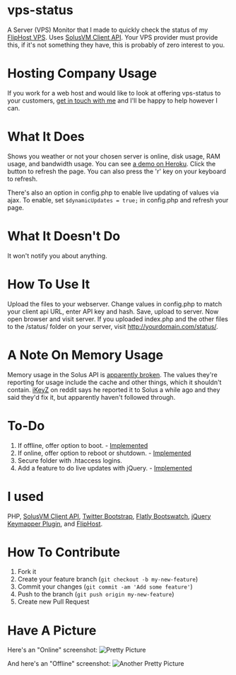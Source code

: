 vps-status
============

A Server (VPS) Monitor that I made to quickly check the status of my [FlipHost VPS](http://www.fliphost.net/vps.html). Uses [SolusVM Client API](http://docs.solusvm.com/client_api). Your VPS provider must provide this, if it's not something they have, this is probably of zero interest to you.


Hosting Company Usage
=====================

If you work for a web host and would like to look at offering vps-status to your customers, [get in touch with me](http://www.longren.org/contact/) and I'll be happy to help however I can.


What It Does
============

Shows you weather or not your chosen server is online, disk usage, RAM usage, and bandwidth usage. You can see [a demo on Heroku](http://status.longren.org/). Click the button to refresh the page. You can also press the 'r' key on your keyboard to refresh. 

There's also an option in config.php to enable live updating of values via ajax. To enable, set ``` $dynamicUpdates = true; ``` in config.php and refresh your page.


What It Doesn't Do
==================

It won't notify you about anything.


How To Use It
=============

Upload the files to your webserver. Change values in config.php to match your client api URL, enter API key and hash. Save, upload to server. Now open browser and visit server. If you uploaded index.php and the other files to the /status/ folder on your server, visit http://yourdomain.com/status/.


A Note On Memory Usage
======================

Memory usage in the Solus API is [apparently broken](http://goo.gl/d90xx). The values they're reporting for usage include the cache and other things, which it shouldn't contain. [iKeyZ](http://goo.gl/Fyo39) on reddit says he reported it to Solus a while ago and they said they'd fix it, but apparently haven't followed through.


To-Do
=====

1. If offline, offer option to boot. - [Implemented](https://github.com/tlongren/vps-status/commit/a840a8ee7b89c91a900745a06e24beddb17665ab)
2. If online, offer option to reboot or shutdown. - [Implemented](https://github.com/tlongren/vps-status/commit/a840a8ee7b89c91a900745a06e24beddb17665ab)
3. Secure folder with .htaccess logins.
4. Add a feature to do live updates with jQuery. - [Implemented](https://github.com/tlongren/vps-status/commit/2463ae9cc19faad26da306bde095b80d0f60c264)


I used
======

PHP, [SolusVM Client API](http://docs.solusvm.com/client_api), [Twitter Bootstrap](http://twitter.github.io/bootstrap/), [Flatly Bootswatch](http://news.bootswatch.com/post/50569764478/flatly-a-flat-theme-by-jenil-gogari), [jQuery Keymapper Plugin](https://github.com/rafaqueque/jquery-keymapper), and [FlipHost](http://www.fliphost.net/vps.html).


How To Contribute
=================
1. Fork it
2. Create your feature branch (`git checkout -b my-new-feature`)
3. Commit your changes (`git commit -am 'Add some feature'`)
4. Push to the branch (`git push origin my-new-feature`)
5. Create new Pull Request


Have A Picture
==============

Here's an "Online" screenshot:
![Pretty Picture](http://i.imgur.com/3p9U6NX.png)


And here's an "Offline" screenshot:
![Another Pretty Picture](http://i.imgur.com/30PGnoS.png)